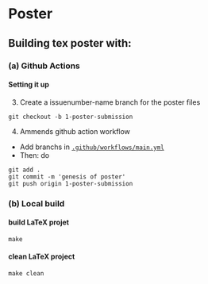 # Poster

## Building tex poster with:

### (a) Github Actions
#### Setting it up
3. Create a issuenumber-name branch for the poster files
```
git checkout -b 1-poster-submission
```

4. Ammends github action workflow
* Add branchs in [`.github/workflows/main.yml`](../.github/workflows/main.yml)
* Then: do 

```
git add .
git commit -m 'genesis of poster'
git push origin 1-poster-submission
```

### (b) Local build
#### build LaTeX projet
```
make
```
#### clean LaTeX project
```
make clean
```
